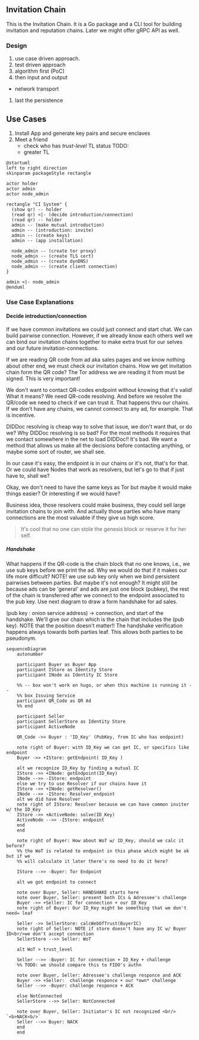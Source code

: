 ## Invitation Chain

This is the Invitation Chain. It is a Go package and a CLI tool for building
invitation and reputation chains. Later we might offer gRPC API as well.

### Design

1. use case driven approach.
1. test driven approach
1. algorithm first (PoC)
1. then input and output 
  - network transport
1. last the persistence 

## Use Cases

1. Install App and generate key pairs and secure enclaves
1. Meet a friend
    - check who has *trust-level* TL status TODO:
    - greater TL

```plantuml
@startuml
left to right direction
skinparam packageStyle rectangle

actor holder
actor admin
actor node_admin

rectangle "CI System" {
  (show qr) -- holder
  (read qr) <|- (decide introduction/connection)
  (read qr) -- holder
  admin -- (make mutual introduction)
  admin -- (introduction: invite)
  admin -- (create keys)
  admin -- (app installation)

  node_admin -- (create tor proxy)
  node_admin -- (create TLS cert)
  node_admin -- (create dynDNS)
  node_admin -- (create client connection)
}

admin <|- node_admin
@enduml
```

### Use Case Explanations

#### Decide introduction/connection

If we have common invitations we could just connect and start chat. We can build
pairwise connection. However, if we already know each others well we can bind
our invitation chains together to make extra trust for our selves and our future
invitation-connections.

If we are reading QR code from ad aka sales pages and we know nothing about
other end, we must check our invitation chains. How we get invitation chain form
the QR code? The Tor address we are reading it from must be signed. This is very
important!

We don't want to contact QR-codes endpoint without knowing that it's valid! What
it means? We need QR-code resolving. And before we resolve the QR/code we need
to check if we can trust it. That happens thru our chains. If we don't have any
chains, we cannot connect to any ad, for example. That is incentive. 

DIDDoc resolving is cheap way to solve that issue, we don't want that, or do we?
Why DIDDoc resolving is so bad? For the most methods it requires that we contact
somewhere in the net to load DIDDoc!! It's bad. We want a method that allows us
make all the decisions before contacting anything, or maybe some sort of router,
we shall see. 

In our case it's easy, the endpoint is in our chains or it's not, that's for
that. Or we could have Nodes that work as resolvers, but let's go to that if
just have to, shall we?

Okay, we don't need to have the same keys as Tor but maybe it would make things
easier? Or interesting if we would have?

Business idea, those resolvers could make business, they could sell large
invitation chains to join with. And actually those parties who have many
connections are the most valuable if they give us high score. 

> It's cool that no one can stole the genesis block or reserve it for her self.

##### Handshake

What happens if the QR-code is the chain block that no one knows, i.e., we use
sub keys before we print the ad. Why we would do that if it makes our life more
difficult? NOTE! we use sub key only when we bind persistent pairwises between
parties. But maybe it's not enough? It might still be because ads can be
'general' and ads are just one block (pubkey), the rest of the chain is
transferred after
we connect to the endpoint associated to the pub key. Use next diagram to draw a
form handshake for ad sales.

(pub key : onion service address) -> connection, and start of the handshake.
We'll give our chain which is the chain that includes the (pub key). NOTE that
the position doesn't matter!! The handshake verification happens always towards
both parties leaf. This allows both parties to be pseudonym.

```mermaid
sequenceDiagram
    autonumber

    participant Buyer as Buyer App
    participant IStore as Identity Store
    participant INode as Identity IC Store

    %% -- box won't work on hugo, or when this machine is running it --
    %% box Issuing Service
    participant QR_Code as QR Ad
    %% end

    participant Seller
    participant SellerStore as Identity Store
    participant ActiveNode

    QR_Code ->> Buyer : 'ID_Key' (PubKey, from IC who has endpoint)

    note right of Buyer: with ID_Key we can get IC, or specifics like endpoint
    Buyer ->> +IStore: getEndpoint( ID_Key )

    alt we recognize ID_Key by finding a mutual IC
    IStore ->> +INode: getEndpoint(ID_Key)
    INode -->> -IStore: endpoint
    else we try to use Resolver if our chains have it
    IStore ->> +INode: getResolver()
    INode -->> -IStore: Resolver_endpoint
    alt we did have Resolver
    note right of IStore: Resolver because we can have common inviter w/ the ID_Key
    IStore ->> +ActiveNode: solve(ID_Key)
    ActiveNode -->> -IStore: endpoint
    end
    end

    note right of Buyer: How about WoT w/ ID_Key, should we calc it before?
    %% the WoT is related to endpoint in this phase which might be ok but if we
    %% will calculate it later there's no need to do it here?

    IStore -->> -Buyer: Tor Endpoint

    alt we got endpoint to connect

    note over Buyer, Seller: HANDSHAKE starts here
    note over Buyer, Seller: present both ICs & Adressee's challenge
    Buyer ->> +Seller: IC for connection + our ID_Key
    note right of Buyer: Our ID_Key might be something that we don't need= leaf

    Seller ->> SellerStore: calcWebOfTrust(BuyerIC)
    note right of Seller: NOTE if store doesn't have any IC w/ Buyer ID<br/>we don't accept connection
    SellerStore -->> Seller: WoT

    alt WoT > trust_level

    Seller -->> -Buyer: IC for connection + ID_Key + challenge
    %% TODO: we should compare this to FIDO's authn

    note over Buyer, Seller: Adressee's challenge responce and ACK
    Buyer ->> +Seller:  challenge responce + our *own* challenge
    Seller -->> -Buyer: challenge responce + ACK

    else NotConnected
    SellerStore -->> Seller: NotConnected

    note over Buyer, Seller: Initiator's IC not recognized <br/> `<b>NACK<b/>`
    Seller -->> Buyer: NACK
    end
    end

```

